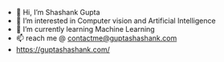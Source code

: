 - 👋 Hi, I’m Shashank Gupta
- 👀 I’m interested in Computer vision and Artificial Intelligence
- 🌱 I’m currently learning Machine Learning
- 📫 reach me @ contactme@guptashashank.com
- https://guptashashank.com/

<!---
shashank140195/shashank140195 is a ✨ special ✨ repository because its `README.md` (this file) appears on your GitHub profile.
You can click the Preview link to take a look at your changes.
--->
